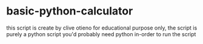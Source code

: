 # basic-python-calculator
this script is create by clive otieno for educational purpose only, the script is purely a python script
you'd probably need python in-order to run the script
